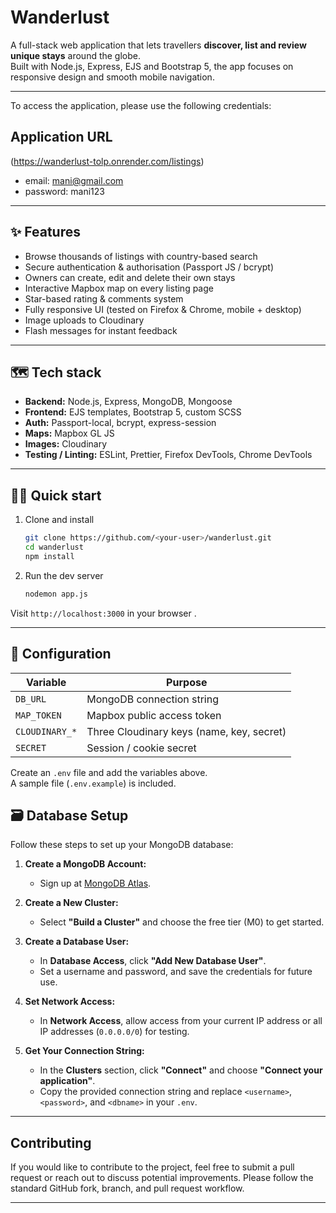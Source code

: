# Wanderlust 

A full-stack web application that lets travellers **discover, list and review unique stays** around the globe.  
Built with Node.js, Express, EJS and Bootstrap 5, the app focuses on responsive design and smooth mobile navigation.

---

To access the application, please use the following credentials:
## Application URL
(https://wanderlust-tolp.onrender.com/listings)

- email: mani@gmail.com
- password: mani123

---

## ✨ Features

- Browse thousands of listings with country-based search
- Secure authentication & authorisation (Passport JS / bcrypt)
- Owners can create, edit and delete their own stays
- Interactive Mapbox map on every listing page
- Star-based rating & comments system
- Fully responsive UI (tested on Firefox & Chrome, mobile + desktop) 
- Image uploads to Cloudinary
- Flash messages for instant feedback

---
## 🗺️ Tech stack

- **Backend:** Node.js, Express, MongoDB, Mongoose
- **Frontend:** EJS templates, Bootstrap 5, custom SCSS
- **Auth:** Passport-local, bcrypt, express-session
- **Maps:** Mapbox GL JS
- **Images:** Cloudinary
- **Testing / Linting:** ESLint, Prettier, Firefox DevTools, Chrome DevTools

---

## 🏃‍♂️ Quick start

1. Clone and install
    ```bash
    git clone https://github.com/<your-user>/wanderlust.git
    cd wanderlust
    npm install
    ```

4. Run the dev server
    ```bash
    nodemon app.js
    ```

Visit `http://localhost:3000` in your  browser .

---

## 🔧 Configuration

| Variable          | Purpose                                  |
|-------------------|------------------------------------------|
| `DB_URL`          | MongoDB connection string                |
| `MAP_TOKEN`       | Mapbox public access token               |
| `CLOUDINARY_*`    | Three Cloudinary keys (name, key, secret)|
| `SECRET`          | Session / cookie secret                  |

Create an `.env` file and add the variables above.  
A sample file (`.env.example`) is included.

## 🗃️ Database Setup

Follow these steps to set up your MongoDB database:

1. **Create a MongoDB Account:**
   - Sign up at [MongoDB Atlas](https://www.mongodb.com/cloud/atlas).

2. **Create a New Cluster:**
   - Select **"Build a Cluster"** and choose the free tier (M0) to get started.

3. **Create a Database User:**
   - In **Database Access**, click **"Add New Database User"**.
   - Set a username and password, and save the credentials for future use.

4. **Set Network Access:**
   - In **Network Access**, allow access from your current IP address or all IP addresses (`0.0.0.0/0`) for testing.

5. **Get Your Connection String:**
   - In the **Clusters** section, click **"Connect"** and choose **"Connect your application"**.
   - Copy the provided connection string and replace `<username>`, `<password>`, and `<dbname>` in your `.env`.


---



## Contributing

If you would like to contribute to the project, feel free to submit a pull request or reach out to discuss potential improvements. Please follow the standard GitHub fork, branch, and pull request workflow.

---


